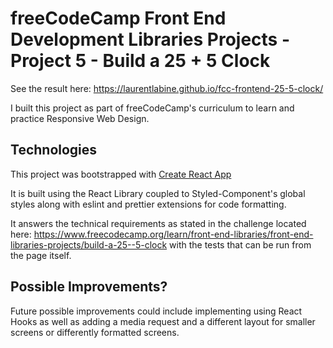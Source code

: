 # freeCodeCamp Front End Development Libraries Projects - Project 5 - Build a 25 + 5 Clock

See the result here: https://laurentlabine.github.io/fcc-frontend-25-5-clock/

I built this project as part of freeCodeCamp's curriculum to learn and practice Responsive Web Design.

## Technologies

This project was bootstrapped with [Create React App](https://github.com/facebook/create-react-app)

It is built using the React Library coupled to Styled-Component's global styles along with eslint and prettier extensions for code formatting.

It answers the technical requirements as stated in the challenge located here: https://www.freecodecamp.org/learn/front-end-libraries/front-end-libraries-projects/build-a-25--5-clock with the tests that can be run from the page itself.

## Possible Improvements?

Future possible improvements could include implementing using React Hooks as well as adding a media request and a different layout for smaller screens or differently formatted screens. 
